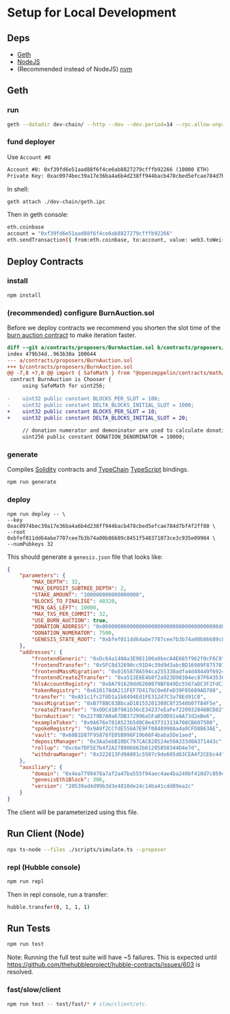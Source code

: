 # Setup for Local Development

## Deps

- [Geth](https://geth.ethereum.org/docs/install-and-build/installing-geth)
- [NodeJS](https://nodejs.org/en/download/)
- (Recommended instead of NodeJS) [nvm](https://github.com/nvm-sh/nvm#installing-and-updating)

## Geth

### run

```sh
geth --datadir dev-chain/ --http --dev --dev.period=14 --rpc.allow-unprotected-txs
```

### fund deployer

Use `Account #0`

```txt
Account #0: 0xf39fd6e51aad88f6f4ce6ab8827279cfffb92266 (10000 ETH)
Private Key: 0xac0974bec39a17e36ba4a6b4d238ff944bacb478cbed5efcae784d7bf4f2ff80
```

In shell:
```sh
geth attach ./dev-chain/geth.ipc
```

Then in geth console:
```sh
eth.coinbase
account = "0xf39fd6e51aad88f6f4ce6ab8827279cfffb92266"
eth.sendTransaction({ from:eth.coinbase, to:account, value: web3.toWei(10000, "ether")})
```

## Deploy Contracts

### install

```sh
npm install
```

### (recommended) configure BurnAuction.sol

Before we deploy contracts we recommend you shorten the slot time of the [burn auction contract](./contracts/proposers/BurnAuction.sol) to make iteration faster.

```diff
diff --git a/contracts/proposers/BurnAuction.sol b/contracts/proposers/BurnAuction.sol
index 479b34d..963b30a 100644
--- a/contracts/proposers/BurnAuction.sol
+++ b/contracts/proposers/BurnAuction.sol
@@ -7,8 +7,8 @@ import { SafeMath } from "@openzeppelin/contracts/math/SafeMath.sol";
 contract BurnAuction is Chooser {
     using SafeMath for uint256;
 
-    uint32 public constant BLOCKS_PER_SLOT = 100;
-    uint32 public constant DELTA_BLOCKS_INITIAL_SLOT = 1000;
+    uint32 public constant BLOCKS_PER_SLOT = 10;
+    uint32 public constant DELTA_BLOCKS_INITIAL_SLOT = 20;
 
     // donation numerator and demoninator are used to calculate donation amount
     uint256 public constant DONATION_DENOMINATOR = 10000;


```

### generate

Compiles [Solidity](https://soliditylang.org/) contracts and [TypeChain](https://github.com/ethereum-ts/Typechain) [TypeScript](https://www.typescriptlang.org/) bindings.
```sh
npm run generate
```

### deploy

```
npm run deploy -- \
--key 0xac0974bec39a17e36ba4a6b4d238ff944bacb478cbed5efcae784d7bf4f2ff80 \
--root 0xbfef011dd64abe7707cee7b3b74a00b86689c8451f548371073ce3c935e09984 \
--numPubkeys 32
```

This should generate a `genesis.json` file that looks like:

```json
{
    "parameters": {
        "MAX_DEPTH": 32,
        "MAX_DEPOSIT_SUBTREE_DEPTH": 2,
        "STAKE_AMOUNT": "100000000000000000",
        "BLOCKS_TO_FINALISE": 40320,
        "MIN_GAS_LEFT": 10000,
        "MAX_TXS_PER_COMMIT": 32,
        "USE_BURN_AUCTION": true,
        "DONATION_ADDRESS": "0x00000000000000000000000000000000000000d0",
        "DONATION_NUMERATOR": 7500,
        "GENESIS_STATE_ROOT": "0xbfef011dd64abe7707cee7b3b74a00b86689c8451f548371073ce3c935e09984"
    },
    "addresses": {
        "frontendGeneric": "0xDc64a140Aa3E981100a9becA4E685f962f0cF6C9",
        "frontendTransfer": "0x5FC8d32690cc91D4c39d9d3abcBD16989F875707",
        "frontendMassMigration": "0x0165878A594ca255338adfa4d48449f69242Eb8F",
        "frontendCreate2Transfer": "0xa513E6E4b8f2a923D98304ec87F64353C4D5C853",
        "blsAccountRegistry": "0x8A791620dd6260079BF849Dc5567aDC3F2FdC318",
        "tokenRegistry": "0x610178dA211FEF7D417bC0e6FeD39F05609AD788",
        "transfer": "0xA51c1fc2f0D1a1b8494Ed1FE312d7C3a78Ed91C0",
        "massMigration": "0xB7f8BC63BbcaD18155201308C8f3540b07f84F5e",
        "create2Transfer": "0x0DCd1Bf9A1b36cE34237eEaFef220932846BCD82",
        "burnAuction": "0x2279B7A0a67DB372996a5FaB50D91eAA73d2eBe6",
        "exampleToken": "0x9A676e781A523b5d0C0e43731313A708CB607508",
        "spokeRegistry": "0x9A9f2CCfdE556A7E9Ff0848998Aa4a0CFD8863AE",
        "vault": "0x68B1D87F95878fE05B998F19b66F4baba5De1aed",
        "depositManager": "0x3Aa5ebB10DC797CAC828524e59A333d0A371443c",
        "rollup": "0xc6e7DF5E7b4f2A278906862b61205850344D4e7d",
        "withdrawManager": "0x322813Fd9A801c5507c9de605d63CEA4f2CE6c44"
    },
    "auxiliary": {
        "domain": "0x4ea7799478a7af2a47ba555f04aec4ae4ba240bf410d7c859c34c310f0413892",
        "genesisEth1Block": 306,
        "version": "20539ad4d99b3d3e4810de24c14ba41cdd89ea2c"
    }
}
```

The client will be parameterized using this file.

## Run Client (Node)

```sh
npx ts-node --files ./scripts/simulate.ts --proposer
```

### repl (Hubble console)

```sh
npm run repl
```

Then in repl console, run a transfer:

```sh
hubble.transfer(0, 1, 1, 1)
```

## Run Tests

```sh
npm run test
```

Note: Running the full test suite will have ~5 failures. This is expected until https://github.com/thehubbleproject/hubble-contracts/issues/603 is resolved.

### fast/slow/client

```sh
npm run test -- test/fast/* # slow/client/etc.
```